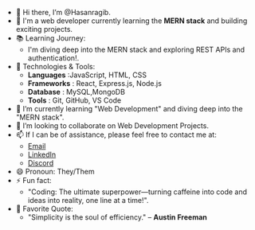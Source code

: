 - 👋 Hi there, I’m @Hasanragib.
- 👀 I'm a web developer currently learning the **MERN stack** and building exciting projects.
- 📚 Learning Journey:  
    -  I'm diving deep into the MERN stack and exploring REST APIs and authentication!. 
- 🚀 Technologies & Tools:  
    -  **Languages** :JavaScript, HTML, CSS
    -  **Frameworks** : React, Express.js, Node.js 
    -  **Database** : MySQL,MongoDB  
    -  **Tools** : Git, GitHub, VS Code 
- 🌱 I’m currently learning "Web Development" and diving deep into the "MERN stack".
- 💞️ I’m looking to collaborate on Web Development Projects.
- 📫 If I can be of assistance, please feel free to contact me at:
    -  [Email](hragib1@gmail.com,hragib@outlook.com)
    -  [LinkedIn](linkedin.com/in/ragib-hasan-7467b32a8)
    -  [Discord](https://discord.com/users/ragibhasan__)
- 😄 Pronoun: They/Them
- ⚡ Fun fact:
    -  "Coding: The ultimate superpower—turning caffeine into code and ideas into reality, one line at a time!".
- 💬 Favorite Quote:  
    -  "Simplicity is the soul of efficiency." – **Austin Freeman**




<!--- ![JavaScript](https://img.shields.io/badge/JavaScript-FFEA00?style=for-the-badge&logo=javascript&logoColor=black)--->
<!---
Hasanragib/Hasanragib is a ✨ special ✨ repository because its `README.md` (this file) appears on your GitHub profile.
You can click the Preview link to take a look at your changes.
--->
